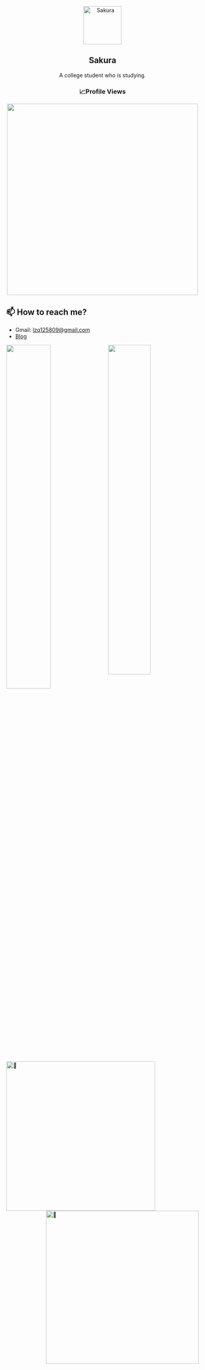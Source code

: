<!---
Sakura-LZQ/Sakura-LZQ is a ✨ special ✨ repository because its `README.md` (this file) appears on your GitHub profile.
You can click the Preview link to take a look at your changes.
--->

<p align="center">
 <img width="100px" src="https://avatars.githubusercontent.com/u/95874936?s=400&u=eebcf40e9fda63b064223554077e8b14f0a58e4c&v=4" align="center" alt="Sakura" />
 <h2 align="center">Sakura</h2>
 <p align="center">A college student who is studying. </p>
</p>

<h3 align="center">📈Profile Views</h3>
<p align="center">
  <img width="500" src="https://count.getloli.com/get/@:Sakura125809?theme=rule34">
</p>

## 📫 How to reach me?
- Gmail: lzq125809@gmail.com
- [Blog](https://125809.notion.site/Sakura-s-Blog-Post-b95fa581d2294e5fb53300851f38c8c0)

<img width="48%" align="left" src="https://github-readme-stats.vercel.app/api?username=Sakura125809&show_icons=true&theme=vue-dark" />
<img width="47%" align="right" src="https://github-readme-stats.vercel.app/api/wakatime/?username=Sakura125809&layout=compact&&theme=vue-dark&link=https://www.github.com/Sakura125809/" />

<br></br>
<br></br>
<br></br>
<br></br>

<img alt="🦑" align="left" width="390px" src="https://github.com/Sakura-LZQ/Sakura-LZQ/blob/master/metrics.svg">
<img alt="🦑" align="right" width="400px" src="https://github.com/Sakura-LZQ/Sakura-LZQ/blob/master/metrics.additional.svg">
